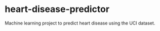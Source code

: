 # heart-disease-predictor
Machine learning project to predict heart disease using the UCI dataset. 
